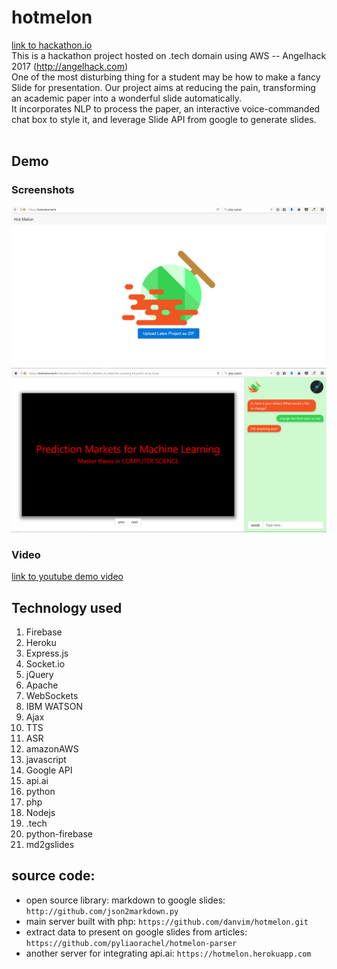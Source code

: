 # hotmelon
[link to hackathon.io](http://www.hackathon.io/82751)<br>
This is a hackathon project hosted on .tech domain using AWS -- Angelhack 2017 (http://angelhack.com)<br>
One of the most disturbing thing for a student may be how to make a fancy Slide for presentation. Our project aims at reducing the pain, transforming an academic paper into a wonderful slide automatically. <br>
It incorporates NLP to process the paper, an interactive voice-commanded chat box to style it, and leverage Slide API from google to generate slides. <br><br>

## Demo 
### Screenshots
![alt text](./images/demo1.png "Demo1")<br>
![alt text](./images/demo2.png "Demo2")

### Video
[link to youtube demo video](https://youtu.be/qmN0nTwWL8w)<br>

## Technology used
1. Firebase 
2. Heroku 
3. Express.js 
4. Socket.io 
5. jQuery 
6. Apache 
7. WebSockets 
8. IBM WATSON 
9. Ajax 
10. TTS 
11. ASR 
1. amazonAWS 
1. javascript 
1. Google API 
1. api.ai 
1. python 
1. php 
1. Nodejs 
1. .tech 
1. python-firebase 
1. md2gslides <br>

## source code: 
* open source library: markdown to google slides: `http://github.com/json2markdown.py`
* main server built with php: `https://github.com/danvim/hotmelon.git`
* extract data to present on google slides from articles: `https://github.com/pyliaorachel/hotmelon-parser` 
* another server for integrating api.ai: `https://hotmelon.herokuapp.com`
